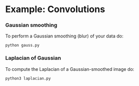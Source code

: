 # Example: Convolutions



### Gaussian smoothing

To perform a Gaussian smoothing (blur) of your data do:
```
python gauss.py
```


### Laplacian of Gaussian

To compute the Laplacian of a Gaussian-smoothed image do:
```
python3 laplacian.py
```

